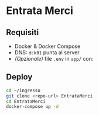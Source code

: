 # Entrata Merci

## Requisiti
- Docker & Docker Compose
- DNS: `dck01` punta al server
- *(Opzionale)* file `.env` in `app/` con:


## Deploy
```bash
cd ~/ingresso
git clone <repo-url> EntrataMerci
cd EntrataMerci
docker-compose up -d
